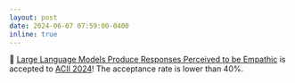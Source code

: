 ```yaml
---
layout: post
date: 2024-06-07 07:59:00-0400
inline: true
---
```


:tada: [Large Language Models Produce Responses Perceived to be Empathic](https://arxiv.org/abs/2403.18148) is accepted to [ACII 2024](https://acii-conf.net/2024/)! The acceptance rate is lower than 40%.